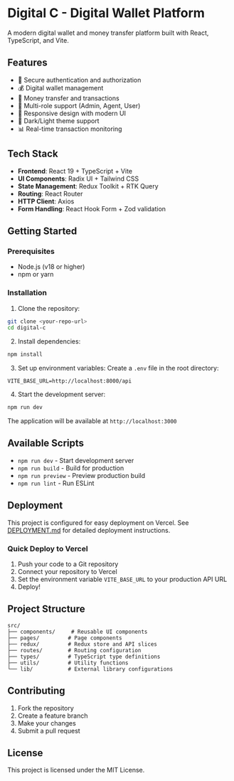 # Digital C - Digital Wallet Platform

A modern digital wallet and money transfer platform built with React, TypeScript, and Vite.

## Features

- 🔐 Secure authentication and authorization
- 💰 Digital wallet management
- 💸 Money transfer and transactions
- 👥 Multi-role support (Admin, Agent, User)
- 📱 Responsive design with modern UI
- 🌙 Dark/Light theme support
- 📊 Real-time transaction monitoring

## Tech Stack

- **Frontend**: React 19 + TypeScript + Vite
- **UI Components**: Radix UI + Tailwind CSS
- **State Management**: Redux Toolkit + RTK Query
- **Routing**: React Router
- **HTTP Client**: Axios
- **Form Handling**: React Hook Form + Zod validation

## Getting Started

### Prerequisites

- Node.js (v18 or higher)
- npm or yarn

### Installation

1. Clone the repository:
```bash
git clone <your-repo-url>
cd digital-c
```

2. Install dependencies:
```bash
npm install
```

3. Set up environment variables:
Create a `.env` file in the root directory:
```env
VITE_BASE_URL=http://localhost:8000/api
```

4. Start the development server:
```bash
npm run dev
```

The application will be available at `http://localhost:3000`

## Available Scripts

- `npm run dev` - Start development server
- `npm run build` - Build for production
- `npm run preview` - Preview production build
- `npm run lint` - Run ESLint

## Deployment

This project is configured for easy deployment on Vercel. See [DEPLOYMENT.md](./DEPLOYMENT.md) for detailed deployment instructions.

### Quick Deploy to Vercel

1. Push your code to a Git repository
2. Connect your repository to Vercel
3. Set the environment variable `VITE_BASE_URL` to your production API URL
4. Deploy!

## Project Structure

```
src/
├── components/     # Reusable UI components
├── pages/         # Page components
├── redux/         # Redux store and API slices
├── routes/        # Routing configuration
├── types/         # TypeScript type definitions
├── utils/         # Utility functions
└── lib/           # External library configurations
```

## Contributing

1. Fork the repository
2. Create a feature branch
3. Make your changes
4. Submit a pull request

## License

This project is licensed under the MIT License.
